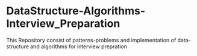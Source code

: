 # DataStructure-Algorithms-Interview_Preparation
This Repository consist of patterns-problems and implementation of data-structure and algorithms for interview prepration
